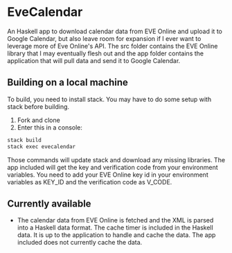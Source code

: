 
# EveCalendar
An Haskell app to download calendar data from EVE Online and upload it to Google Calendar, but also leave room for expansion if I ever want to leverage more of Eve Online's API. The src folder contains the EVE Online library that I may eventually flesh out and the app folder contains the application that will pull data and send it to Google Calendar.

## Building on a local machine

To build, you need to install stack. You may have to do some setup with stack before building.

1. Fork and clone
2. Enter this in a console:

``` bash
stack build
stack exec evecalendar
```

Those commands will update stack and download any missing libraries. The app included will get the key and verification code from your environment variables. You need to add your EVE Online key id in your environment variables as KEY_ID and the verification code as V_CODE.

## Currently available
- The calendar data from EVE Online is fetched and the XML is parsed into a Haskell data format. The cache timer is included in the Haskell data. It is up to the application to handle and cache the data. The app included does not currently cache the data.
